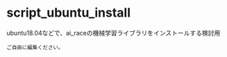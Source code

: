 # script_ubuntu_install <br>
ubuntu18.04などで、ai_raceの機械学習ライブラリをインストールする検討用 <br>

```
ご自由に編集ください。
```

